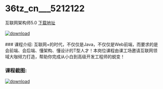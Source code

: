 # 36tz_cn___5212122
互联网架构师5.0
[下载地址](http://www.36tz.cn/article/5212122 "下载地址")
<br/></br>[![download](http://36tz.cn/muke_img/2020_04_2-51-300x165.png "下载地址")](http://www.36tz.cn/article/5212122 "下载地址")
<br/></br>### 课程介绍:
互联网+的时代，不仅仅是Java，不仅仅是Web前端，而要求的是会前端、会后端、懂架构、懂设计的T型人才！本岗位课程由课工场邀请互联网领域大咖倾力打造，帮助你完成从小白到高级开发工程师的蜕变！

### 课程截图:
[![download](http://36tz.cn/muke_img/2020_04_1-80.png "下载地址")](http://www.36tz.cn/article/5212122 "下载地址")
